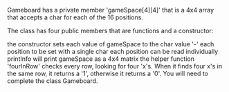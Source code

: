 Gameboard has a private member 'gameSpace[4][4]' that is a 4x4 array that accepts a char for each of the 16 positions.

The class has four public members that are functions and a constructor:

the constructor sets each value of gameSpace to the char value '-'
each position to be set with a single char
each position can be read individually
printInfo will print gameSpace as a 4x4 matrix
the helper function 'fourInRow' checks every row, looking for four 'x's. When it finds four x's in the same row, it returns a '1', otherwise it returns a '0'.
You will need to complete the class Gameboard.